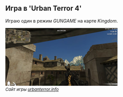 <!--2023-12-27 00:47:12-->
## Игра в 'Urban Terror 4' 
Играю один в режим *GUNGAME* на карте *Kingdom*.

<img src="./Urt-4_3.jpg" alt="">

<div style="font-size:small">
<i>Сайт игры <a href="https://www.urbanterror.info">urbanterror.info</a></i>
</div>
